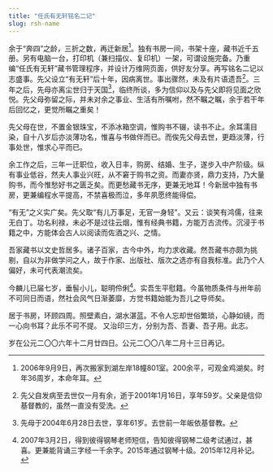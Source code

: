 ```yaml
---
title: "任氏有无轩铭名二记"
slug: rsh-name
---
```

余于“奔四”之龄，三折之数，再迁新居[^1]。独有书房一间，书架十座，藏书近千五册。另有电脑一台，打印机（兼扫描仪、复印机）一架，可谓设施完备。乃重编“任氏有无轩”藏书管理程序，并设计万维网页面，供好友分享。再写铭名二记以志盛事。先父设立“有无轩”后十年，因病离世。事出骤然，未及有片语遗吾[^2]。三年之后，先母亦离尘世归于天国[^3]，临终所谈，多为信仰以及与先父即将见面之欣悦。先父母弥留之际，并未对余之事业、生活有所嘱咐，然不瞩之瞩，余于若干年后回忆之，更觉所瞩之重矣！

先父母在世，不置金银珠宝，不添冰箱空调，惟购书不辍，读书不止。余耳濡目染，自十八岁后亦淡薄功名，惟喜与书做伴而已。而俟先父母去世，更趋淡薄，行事处世，惟求心平而已。

余工作之后，三年一迁职位，收入日丰，购房、结婚、生子，遂步入中产阶级。纵有事业低谷，然夫人事业兴旺，从不窘于购书之资。而妻亦贤，鼎力支持，乃大量购书，而今惟愁好书之匮乏矣。而更愁藏书无序，更兼无地耳！今新居中独有书房，更兼编程水平提高，不禁喜极而泣，多年夙愿终能得偿。

“有无”之义实广矣。先父取“有儿万事足，无官一身轻”。又云：谈笑有鸿儒，往来无白丁。功名利禄，未必不是过往云烟，惟有经典书籍，方能万古流传。沉浸于书籍之中，方能体会古人以阅读而佐酒之兴、之情。

吾家藏书以文史哲居多。诸子百家，古今中外，均力求收藏。然吾藏书亦颇为挑剔，自以为非做学问之人，故于作家、出版社、版次之选亦有自我标准。此乃个人偏好，未可代表潮流矣。

今麟儿已届七岁，垂髻小儿，聪明伶俐[^4]。实吾生平慰籍。今虽物质条件与卅年前不可同日而语，然社会风气日渐萎靡，方觉书籍始能为吾儿之导师矣。

居于书房，环顾四周。照壁素白，湖水湛蓝。不令人忘却世俗繁琐，心静如镜，而一心向书耳？此乐不可不提。 又治印三方，分别为吾、吾妻、吾子用。此志。

岁在公元二〇〇六年十二月廿四日。公元二〇〇八年二月十三日再记。

[^1]: 2006年9月9日，再次搬家到湖左岸18幢801室。200余平，可观金鸡湖矣。时年36周岁，本命年耳。

[^2]: 先父自发病至去世仅一月有余，逝于2001年1月16日，享年59岁。父亲是信仰基督教的，虽然一直没有受洗。

[^3]: 先母于2004年6月28日去世，享年61岁。去世前一年皈依基督教。

[^4]: 2007年3月2日，得到彼得钢琴老师短信，告知彼得钢琴二级考试通过，甚喜。更兼能背诵三字经一千余字。2015年通过钢琴十级。2015年12月补记。

